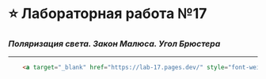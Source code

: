 # :star: Лабораторная работа №17
### ***Поляризация света. Закон Малюса. Угол Брюстера***
____
```html
    <a target="_blank" href="https://lab-17.pages.dev/" style="font-weight:bold">Просмотреть лабораторную работу</a>

```
